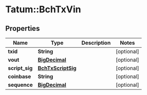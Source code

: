 # Tatum::BchTxVin

## Properties
Name | Type | Description | Notes
------------ | ------------- | ------------- | -------------
**txid** | **String** |  | [optional] 
**vout** | [**BigDecimal**](BigDecimal.md) |  | [optional] 
**script_sig** | [**BchTxScriptSig**](BchTxScriptSig.md) |  | [optional] 
**coinbase** | **String** |  | [optional] 
**sequence** | [**BigDecimal**](BigDecimal.md) |  | [optional] 

